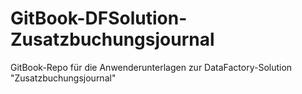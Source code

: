 # GitBook-DFSolution-Zusatzbuchungsjournal
GitBook-Repo für die Anwenderunterlagen zur DataFactory-Solution "Zusatzbuchungsjournal"
